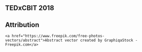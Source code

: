 ## TEDxCBIT 2018

## Attribution
```
<a href="https://www.freepik.com/free-photos-vectors/abstract">Abstract vector created by GraphiqaStock - Freepik.com</a>
```
